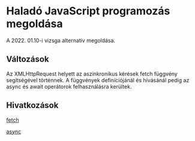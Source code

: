 # Haladó JavaScript programozás megoldása

A 2022. 01.10-i vizsga alternativ megoldása.

## Változások

Az XMLHttpRequest helyett az aszinkronikus kérések fetch függvény segítségével történnek. A függvények definíciójánál és hívásánál pedig az async és await operátorok felhasználásra kerültek.

## Hivatkozások

[fetch](https://www.w3schools.com/js/js_api_fetch.asp)

[async](https://www.w3schools.com/js/js_async.asp)